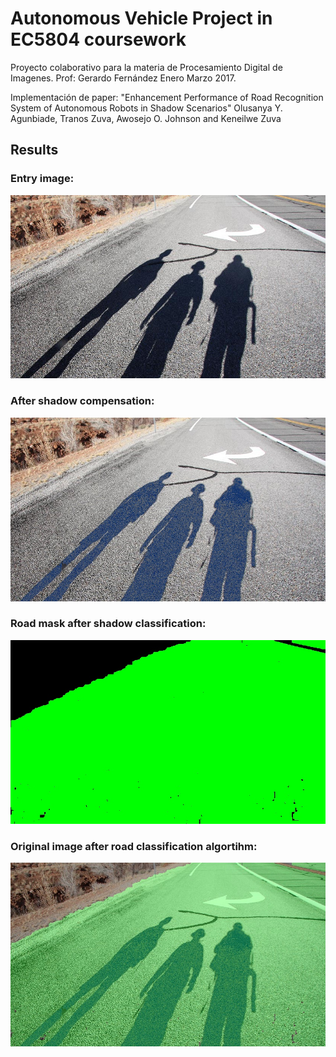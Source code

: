 # Autonomous Vehicle Project in EC5804 coursework

Proyecto colaborativo para la materia de Procesamiento Digital de Imagenes. 
Prof: Gerardo Fernández
Enero Marzo 2017.

Implementación de paper: 
"Enhancement Performance of Road Recognition System of Autonomous Robots in Shadow Scenarios"
Olusanya Y. Agunbiade, Tranos Zuva, Awosejo O. Johnson and Keneilwe Zuva

## Results
### Entry image:
![orignal_picture](software/shadow_removal/road_and_shadow.jpg)
### After shadow compensation:
![shadow_removed_picture](software/svm/road.jpg)
### Road mask after shadow classification:
![road_mask_picture](software/svm/Road-Mask.jpg)
### Original image after road classification algortihm:
![final_road_recognition_picture](software/svm/Final-Road-Recognition.jpg)
